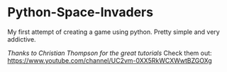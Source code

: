 # Python-Space-Invaders
My first attempt of creating a game using python.
Pretty simple and very addictive.

*Thanks to Christian Thompson for the great tutorials*
Check them out: https://www.youtube.com/channel/UC2vm-0XX5RkWCXWwtBZGOXg
